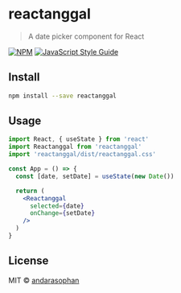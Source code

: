 # reactanggal

> A date picker component for React

[![NPM](https://img.shields.io/npm/v/reactanggal.svg)](https://www.npmjs.com/package/reactanggal) [![JavaScript Style Guide](https://img.shields.io/badge/code_style-standard-brightgreen.svg)](https://standardjs.com)

## Install

```bash
npm install --save reactanggal
```

## Usage

```jsx
import React, { useState } from 'react'
import Reactanggal from 'reactanggal'
import 'reactanggal/dist/reactanggal.css'

const App = () => {
  const [date, setDate] = useState(new Date())

  return (
    <Reactanggal
      selected={date}
      onChange={setDate}
    />
  )
}
```

## License

MIT © [andarasophan](https://github.com/andarasophan)
